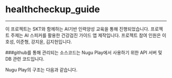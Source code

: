# healthcheckup_guide
---

이 프로젝트는 SKT와 함께하는 AI기반 인력양성 교육을 통해 진행되었습니다.
프로젝트 주제는 AI 스피커를 활용한 건강검진 가이드 앱 제작입니다.
프로젝트 참여 인원은 이호성, 이준형, 강지윤, 김지헌입니다.

###github를 통해 관리되는 소스코드는 Nugu Play에서 사용하기 위한 API 서버 및 DB 관련 코드입니다.

Nugu Play의 구조는 다음과 같습니다.


